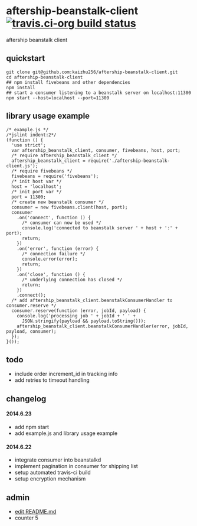 aftership-beanstalk-client [![travis.ci-org build status](https://api.travis-ci.org/kaizhu256/aftership-beanstalk-client.svg?branch=unstable)](https://travis-ci.org/kaizhu256/aftership-beanstalk-client?branch=unstable)
==========================
aftership beanstalk client

## quickstart
```
git clone git@github.com:kaizhu256/aftership-beanstalk-client.git
cd aftership-beanstalk-client
## npm install fivebeans and other dependencies
npm install
## start a consumer listening to a beanstalk server on localhost:11300
npm start --host=localhost --port=11300
```

## library usage example
```
/* example.js */
/*jslint indent:2*/
(function () {
  'use strict';
  var aftership_beanstalk_client, consumer, fivebeans, host, port;
  /* require aftership_beanstalk_client */
  aftership_beanstalk_client = require('./aftership-beanstalk-client.js');
  /* require fivebeans */
  fivebeans = require('fivebeans');
  /* init host var */
  host = 'localhost';
  /* init port var */
  port = 11300;
  /* create new beanstalk consumer */
  consumer = new fivebeans.client(host, port);
  consumer
    .on('connect', function () {
      /* consumer can now be used */
      console.log('connected to beanstalk server ' + host + ':' + port);
      return;
    })
    .on('error', function (error) {
      /* connection failure */
      console.error(error);
      return;
    })
    .on('close', function () {
      /* underlying connection has closed */
      return;
    })
    .connect();
  /* add aftership_beanstalk_client.beanstalkConsumerHandler to consumer.reserve */
  consumer.reserve(function (error, jobId, payload) {
    console.log('processing job ' + jobId + ' ' +
      JSON.stringify(payload && payload.toString()));
    aftership_beanstalk_client.beanstalkConsumerHandler(error, jobId, payload, consumer);
  });
}());
```

## todo
- include order increment_id in tracking info
- add retries to timeout handling

## changelog
#### 2014.6.23
- add npm start
- add example.js and library usage example

#### 2014.6.22
- integrate consumer into beanstalkd
- implement pagination in consumer for shipping list
- setup automated travis-ci build
- setup encryption mechanism

## admin
- [edit README.md](https://github.com/kaizhu256/aftership-beanstalk-client/edit/unstable/README.md)
- counter 5
